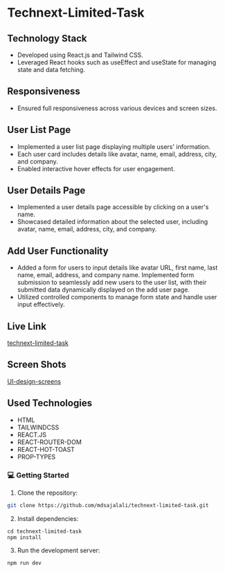# Technext-Limited-Task

## Technology Stack

- Developed using React.js and Tailwind CSS.
- Leveraged React hooks such as useEffect and useState for managing state and data fetching.

## Responsiveness

- Ensured full responsiveness across various devices and screen sizes.

## User List Page

- Implemented a user list page displaying multiple users' information.
- Each user card includes details like avatar, name, email, address, city, and company.
- Enabled interactive hover effects for user engagement.

## User Details Page

- Implemented a user details page accessible by clicking on a user's name.
- Showcased detailed information about the selected user, including avatar, name, email, address, city, and company.

## Add User Functionality

- Added a form for users to input details like avatar URL, first name, last name, email, address, and company name.
Implemented form submission to seamlessly add new users to the user list, with their submitted data dynamically displayed on the add user page.
- Utilized controlled components to manage form state and handle user input effectively.

## Live Link

[technext-limited-task](https://technext-user-list-app.vercel.app/)

## Screen Shots

[UI-design-screens](https://drive.google.com/drive/folders/1pNuioYGGW4XWpMc3_UGDlQf74u7FfsHt?usp=sharing)

## Used Technologies

- HTML
- TAILWINDCSS
- REACT.JS
- REACT-ROUTER-DOM
- REACT-HOT-TOAST
- PROP-TYPES

### 💻 Getting Started

1. Clone the repository:

```bash
git clone https://github.com/mdsajalali/technext-limited-task.git
```

2. Install dependencies:

```
cd technext-limited-task
npm install
```

3. Run the development server:

```
npm run dev
```

